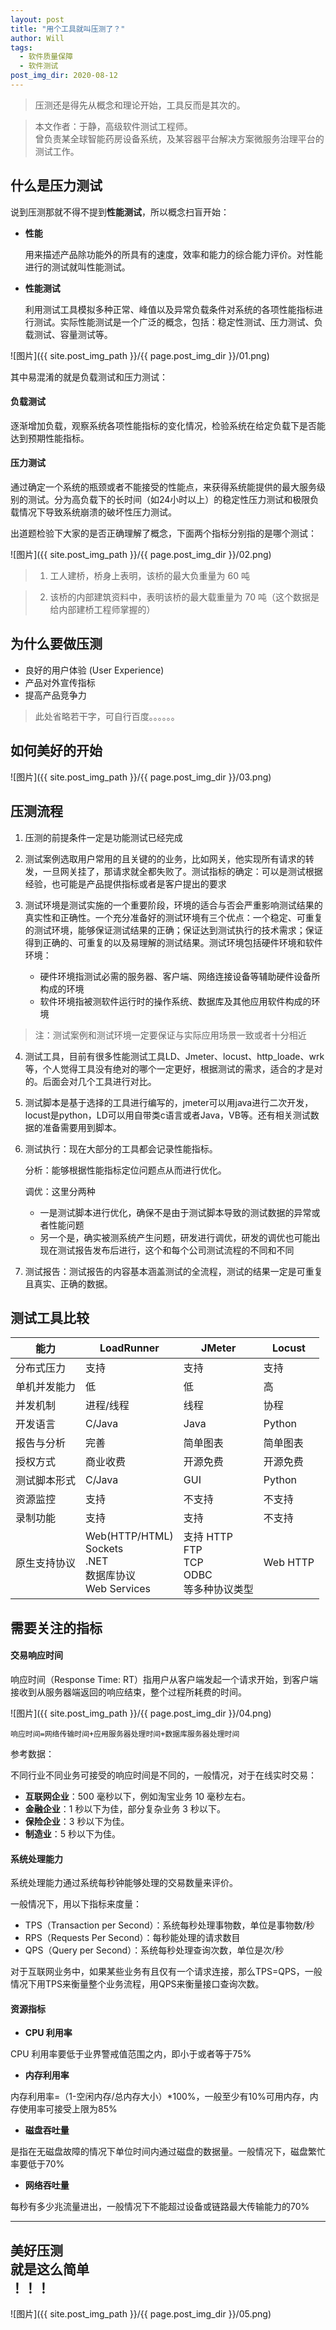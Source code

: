 ```yaml
---
layout: post
title: "用个工具就叫压测了？"
author: Will
tags: 
  - 软件质量保障
  - 软件测试
post_img_dir: 2020-08-12
---
```


> 压测还是得先从概念和理论开始，工具反而是其次的。

> 本文作者：于静，高级软件测试工程师。<br>
> 曾负责某全球智能药房设备系统，及某容器平台解决方案微服务治理平台的测试工作。

## 什么是压力测试

说到压测那就不得不提到**性能测试**，所以概念扫盲开始：

- **性能**
  
  用来描述产品除功能外的所具有的速度，效率和能力的综合能力评价。对性能进行的测试就叫性能测试。

- **性能测试**
  
  利用测试工具模拟多种正常、峰值以及异常负载条件对系统的各项性能指标进行测试。实际性能测试是一个广泛的概念，包括：稳定性测试、压力测试、负载测试、容量测试等。

![图片]({{ site.post_img_path }}/{{ page.post_img_dir }}/01.png)

其中易混淆的就是负载测试和压力测试：

#### 负载测试 

逐渐增加负载，观察系统各项性能指标的变化情况，检验系统在给定负载下是否能达到预期性能指标。

#### 压力测试 

通过确定一个系统的瓶颈或者不能接受的性能点，来获得系统能提供的最大服务级别的测试。分为高负载下的长时间（如24小时以上）的稳定性压力测试和极限负载情况下导致系统崩溃的破坏性压力测试。

出道题检验下大家的是否正确理解了概念，下面两个指标分别指的是哪个测试：

![图片]({{ site.post_img_path }}/{{ page.post_img_dir }}/02.png)

> 1. 工人建桥，桥身上表明，该桥的最大负重量为 60 吨

> 2. 该桥的内部建筑资料中，表明该桥的最大载重量为 70 吨（这个数据是给内部建桥工程师掌握的）

## 为什么要做压测

- 良好的用户体验 (User Experience)
- 产品对外宣传指标
- 提高产品竞争力

> 此处省略若干字，可自行百度。。。。。。

## 如何美好的开始

![图片]({{ site.post_img_path }}/{{ page.post_img_dir }}/03.png)

## 压测流程


1. 压测的前提条件一定是功能测试已经完成
   

2. 测试案例选取用户常用的且关键的的业务，比如网关，他实现所有请求的转发，一旦网关挂了，那请求就全都失败了。测试指标的确定：可以是测试根据经验，也可能是产品提供指标或者是客户提出的要求


3. 测试环境是测试实施的一个重要阶段，环境的适合与否会严重影响测试结果的真实性和正确性。一个充分准备好的测试环境有三个优点：一个稳定、可重复的测试环境，能够保证测试结果的正确；保证达到测试执行的技术需求；保证得到正确的、可重复的以及易理解的测试结果。测试环境包括硬件环境和软件环境：
   - 硬件环境指测试必需的服务器、客户端、网络连接设备等辅助硬件设备所构成的环境
   - 软件环境指被测软件运行时的操作系统、数据库及其他应用软件构成的环境

> 注：测试案例和测试环境一定要保证与实际应用场景一致或者十分相近

4. 测试工具，目前有很多性能测试工具LD、Jmeter、locust、http_loade、wrk等，个人觉得工具没有绝对的哪个一定更好，根据测试的需求，适合的才是对的。后面会对几个工具进行对比。


5. 测试脚本是基于选择的工具进行编写的，jmeter可以用java进行二次开发，locust是python，LD可以用自带类c语言或者Java，VB等。还有相关测试数据的准备需要用到脚本。
   

6. 测试执行：现在大部分的工具都会记录性能指标。

    分析：能够根据性能指标定位问题点从而进行优化。

    调优：这里分两种
    - 一是测试脚本进行优化，确保不是由于测试脚本导致的测试数据的异常或者性能问题
    - 另一个是，确实被测系统产生问题，研发进行调优，研发的调优也可能出现在测试报告发布后进行，这个和每个公司测试流程的不同和不同

7. 测试报告：测试报告的内容基本涵盖测试的全流程，测试的结果一定是可重复且真实、正确的数据。


## 测试工具比较

能力|LoadRunner|JMeter|Locust
---|---|---|---
分布式压力|支持|支持|支持
单机并发能力|低|低|高
并发机制|进程/线程|线程|协程
开发语言|C/Java|Java|Python
报告与分析|完善|简单图表|简单图表
授权方式|商业收费|开源免费|开源免费
测试脚本形式|C/Java|GUI|Python
资源监控|支持|不支持|不支持
录制功能|支持|支持|不支持
原生支持协议|Web(HTTP/HTML)<br>Sockets<br>.NET<br>数据库协议<br>Web Services|支持 HTTP<br>FTP<br>TCP<br>ODBC<br>等多种协议类型|Web HTTP

## 需要关注的指标

#### 交易响应时间

响应时间（Response Time: RT）指用户从客户端发起一个请求开始，到客户端接收到从服务器端返回的响应结束，整个过程所耗费的时间。

![图片]({{ site.post_img_path }}/{{ page.post_img_dir }}/04.png)

`响应时间=网络传输时间+应用服务器处理时间+数据库服务器处理时间`

参考数据：

不同行业不同业务可接受的响应时间是不同的，一般情况，对于在线实时交易：

- **互联网企业**：500 毫秒以下，例如淘宝业务 10 毫秒左右。
- **金融企业**：1 秒以下为佳，部分复杂业务 3 秒以下。
- **保险企业**：3 秒以下为佳。
- **制造业**：5 秒以下为佳。

#### 系统处理能力

系统处理能力通过系统每秒钟能够处理的交易数量来评价。

一般情况下，用以下指标来度量：

- TPS（Transaction per Second）：系统每秒处理事物数，单位是事物数/秒
- RPS（Requests Per Second）：每秒能处理的请求数目
- QPS（Query per Second）：系统每秒处理查询次数，单位是次/秒

对于互联网业务中，如果某些业务有且仅有一个请求连接，那么TPS=QPS，一般情况下用TPS来衡量整个业务流程，用QPS来衡量接口查询次数。

#### 资源指标

- **CPU 利用率**

CPU 利用率要低于业界警戒值范围之内，即小于或者等于75%

- **内存利用率**

内存利用率=（1-空闲内存/总内存大小）*100%，一般至少有10%可用内存，内存使用率可接受上限为85%

- **磁盘吞吐量**

是指在无磁盘故障的情况下单位时间内通过磁盘的数据量。一般情况下，磁盘繁忙率要低于70%

- **网络吞吐量**

每秒有多少兆流量进出，一般情况下不能超过设备或链路最大传输能力的70%

----

## 美好压测<br>就是这么简单<br>！！！

![图片]({{ site.post_img_path }}/{{ page.post_img_dir }}/05.png)
